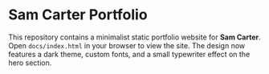 # Sam Carter Portfolio

This repository contains a minimalist static portfolio website for **Sam Carter**.
Open `docs/index.html` in your browser to view the site. The design now
features a dark theme, custom fonts, and a small typewriter effect on the hero
section.
